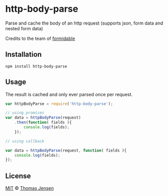 # http-body-parse

Parse and cache the body of an http request (supports json, form data and nested form data)

Credits to the team of [formidable](https://github.com/felixge/node-formidable)

## Installation

```shell
npm install http-body-parse
```

## Usage

The result is cached and only ever parsed once per request.

```js
var httpBodyParse = require('http-body-parse');

// using promises
var data = httpBodyParse(request)
	.then(function( fields ){
		console.log(fields);
	});

// using callback

var data = httpBodyParse(request, function( fields ){
	console.log(fields);
});
```

## License

[MIT](http://opensource.org/licenses/MIT) © [Thomas Jensen](http://tjconcept.dk)
